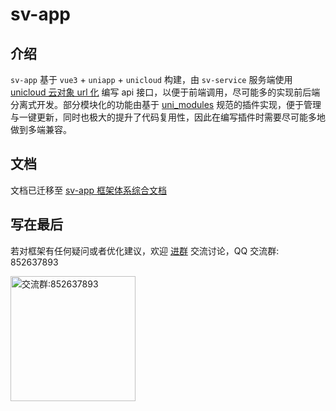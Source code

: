 # sv-app

## 介绍

`sv-app` 基于 `vue3` + `uniapp` + `unicloud` 构建，由 `sv-service` 服务端使用 [unicloud 云对象 url 化](https://doc.dcloud.net.cn/uniCloud/http.html#cloudobject) 编写 api 接口，以便于前端调用，尽可能多的实现前后端分离式开发。部分模块化的功能由基于 [uni_modules](https://uniapp.dcloud.net.cn/plugin/uni_modules.html#uni-modules) 规范的插件实现，便于管理与一键更新，同时也极大的提升了代码复用性，因此在编写插件时需要尽可能多地做到多端兼容。

## 文档

文档已迁移至 [sv-app 框架体系综合文档](https://gitee.com/Sonve/sv-app-docs)

## 写在最后

若对框架有任何疑问或者优化建议，欢迎 [进群](https://qm.qq.com/cgi-bin/qm/qr?k=HD9IXnUruOa5pplF1jAeQsLb9BNnP_DE&jump_from=webapi&authKey=tk61Q5la3EAprdYcUBD7v0PBly795OTcT4UT36XxqcG7pmhGRpE+yFlt75vQBWeY) 交流讨论，QQ 交流群: 852637893

<img width="200" src="https://mp-74bfcbac-6ba6-4f39-8513-8831390ff75a.cdn.bspapp.com/static/qqqun.jpg" alt="交流群:852637893"/>
